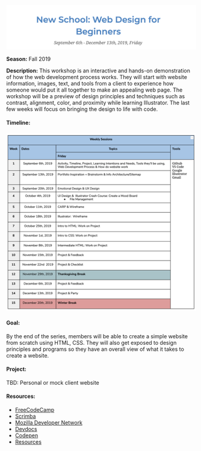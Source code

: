 ![](images4NS/header.png)

**Season:** Fall 2019

**Description:** This workshop is an interactive and hands-on demonstration of how the web development process works. They will start with website information, images, text, and tools from a client to experience how someone would put it all together to make an appealing web page. The workshop will be a preview of design principles and techniques such as contrast, alignment, color, and proximity while learning Illustrator. The last few weeks will focus on bringing the design to life with code. 

#### Timeline:

![](images4NS/timeline.png)

#### Goal:

By the end of the series, members will be able to create a simple website from scratch using HTML, CSS. They will also get exposed to design principles and programs so they have an overall view of what it takes to create a website.

#### Project: 
TBD: Personal or mock client website

#### Resources: 
* [FreeCodeCamp](https://learn.freecodecamp.org/)
* [Scrimba](https://scrimba.com/)
* [Mozilla Developer Network](https://developer.mozilla.org/en-US/)
* [Devdocs](https://devdocs.io/)
* [Codepen](https://codepen.io/)
* [Resources](https://https://wit.digitalnest.org//)

